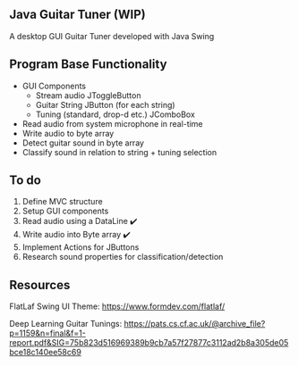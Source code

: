 ## Java Guitar Tuner (WIP)
A desktop GUI Guitar Tuner developed with Java Swing

## Program Base Functionality
* GUI Components
  * Stream audio JToggleButton
  * Guitar String JButton (for each string) 
  * Tuning (standard, drop-d etc.) JComboBox
* Read audio from system microphone in real-time 
* Write audio to byte array
* Detect guitar sound in byte array
* Classify sound in relation to string + tuning selection


## To do
1. Define MVC structure     
2. Setup GUI components
3. Read audio using a DataLine  :heavy_check_mark:
4. Write audio into Byte array  :heavy_check_mark:
5. Implement Actions for JButtons
6. Research sound properties for classification/detection

## Resources
FlatLaf Swing UI Theme: https://www.formdev.com/flatlaf/

Deep Learning Guitar Tunings: https://pats.cs.cf.ac.uk/@archive_file?p=1159&n=final&f=1-report.pdf&SIG=75b823d516969389b9cb7a57f27877c3112ad2b8a305de05bce18c140ee58c69
